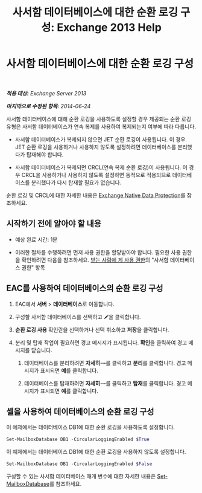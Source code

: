 ﻿---
title: '사서함 데이터베이스에 대한 순환 로깅 구성: Exchange 2013 Help'
TOCTitle: 사서함 데이터베이스에 대한 순환 로깅 구성
ms:assetid: 29cbd7cd-382b-4e0d-8368-2e49e75df2fc
ms:mtpsurl: https://technet.microsoft.com/ko-kr/library/Dn756374(v=EXCHG.150)
ms:contentKeyID: 62524840
ms.date: 05/22/2018
mtps_version: v=EXCHG.150
ms.translationtype: MT
---

# 사서함 데이터베이스에 대한 순환 로깅 구성

 

_**적용 대상:** Exchange Server 2013_

_**마지막으로 수정된 항목:** 2014-06-24_

사서함 데이터베이스에 대해 순환 로깅을 사용하도록 설정할 경우 제공되는 순환 로깅 유형은 사서함 데이터베이스가 연속 복제를 사용하여 복제되는지 여부에 따라 다릅니다.

  - 사서함 데이터베이스가 복제되지 않으면 JET 순환 로깅이 사용됩니다. 이 경우 JET 순환 로깅을 사용하거나 사용하지 않도록 설정하려면 데이터베이스를 분리했다가 탑재해야 합니다.

  - 사서함 데이터베이스가 복제되면 CRCL(연속 복제 순환 로깅)이 사용됩니다. 이 경우 CRCL을 사용하거나 사용하지 않도록 설정하면 동적으로 적용되므로 데이터베이스를 분리했다가 다시 탑재할 필요가 없습니다.

순환 로깅 및 CRCL에 대한 자세한 내용은 [Exchange Native Data Protection](backup-restore-and-disaster-recovery-exchange-2013-help.md)를 참조하세요.

## 시작하기 전에 알아야 할 내용

  - 예상 완료 시간: 1분

  - 이러한 절차를 수행하려면 먼저 사용 권한을 할당받아야 합니다. 필요한 사용 권한을 확인하려면 다음을 참조하세요. [받는 사람에 게 사용 권한](recipients-permissions-exchange-2013-help.md)의 "사서함 데이터베이스 권한" 항목

## EAC를 사용하여 데이터베이스의 순환 로깅 구성

1.  EAC에서 **서버** \> **데이터베이스**로 이동합니다.

2.  구성할 사서함 데이터베이스를 선택하고 ![편집 아이콘](images/JJ218640.6f53ccb2-1f13-4c02-bea0-30690e6ea71d(EXCHG.150).gif "편집 아이콘")을 클릭합니다.

3.  **순환 로깅 사용** 확인란을 선택하거나 선택 취소하고 **저장**을 클릭합니다.

4.  분리 및 탑재 작업이 필요하면 경고 메시지가 표시됩니다. **확인**을 클릭하여 경고 메시지를 닫습니다.
    
    1.  데이터베이스를 분리하려면 **자세히**![기타 옵션 아이콘](images/JJ150550.5381819e-3b21-4873-8714-e9b956290b28(EXCHG.150).gif "기타 옵션 아이콘")를 클릭하고 **분리**를 클릭합니다. 경고 메시지가 표시되면 **예**를 클릭합니다.
    
    2.  데이터베이스를 탑재하려면 **자세히**![기타 옵션 아이콘](images/JJ150550.5381819e-3b21-4873-8714-e9b956290b28(EXCHG.150).gif "기타 옵션 아이콘")를 클릭하고 **탑재**를 클릭합니다. 경고 메시지가 표시되면 **예**를 클릭합니다.

## 셸을 사용하여 데이터베이스의 순환 로깅 구성

이 예제에서는 데이터베이스 DB1에 대한 순환 로깅을 사용하도록 설정합니다.

```powershell
Set-MailboxDatabase DB1 -CircularLoggingEnabled $True
```

이 예제에서는 데이터베이스 DB1에 대한 순환 로깅을 사용하지 않도록 설정합니다.

```powershell
Set-MailboxDatabase DB1 -CircularLoggingEnabled $False
```

구성할 수 있는 사서함 데이터베이스 매개 변수에 대한 자세한 내용은 [Set-MailboxDatabase](https://technet.microsoft.com/ko-kr/library/bb123971\(v=exchg.150\))를 참조하세요.

